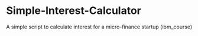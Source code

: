 # Simple-Interest-Calculator
A simple script to calculate interest for a micro-finance startup (ibm_course)
